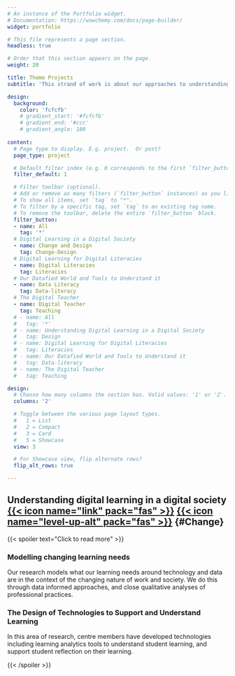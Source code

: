 ```yaml
---
# An instance of the Portfolio widget.
# Documentation: https://wowchemy.com/docs/page-builder/
widget: portfolio

# This file represents a page section.
headless: true

# Order that this section appears on the page.
weight: 20

title: Theme Projects
subtitle: 'This strand of work is about our approaches to understanding learning needs and addressing these through technologies.'

design:
  background:
    color: 'fcfcfb'
    # gradient_start: '#fcfcfb'
    # gradient_end: '#ccc'
    # gradient_angle: 180
    
content:
  # Page type to display. E.g. project.  Or post?
  page_type: project

  # Default filter index (e.g. 0 corresponds to the first `filter_button` instance below).
  filter_default: 1

  # Filter toolbar (optional).
  # Add or remove as many filters (`filter_button` instances) as you like.
  # To show all items, set `tag` to "*".
  # To filter by a specific tag, set `tag` to an existing tag name.
  # To remove the toolbar, delete the entire `filter_button` block.
  filter_button:
  - name: All
    tag: '*'
  # Digital Learning in a Digital Society
  - name: Change and Design 
    tag: Change-Design
  # Digital Learning for Digital Literacies
  - name: Digital Literacies
    tag: Literacies
  # Our Datafied World and Tools to Understand it
  - name: Data Literacy
    tag: Data-literacy
  # The Digital Teacher
  - name: Digital Teacher
    tag: Teaching
  # - name: All
  #   tag: '*'
  # - name: Understanding Digital Learning in a Digital Society
  #   tag: Design
  # - name: Digital Learning for Digital Literacies
  #   tag: Literacies
  # - name: Our Datafied World and Tools to Understand it
  #   tag: Data-literacy
  # - name: The Digital Teacher
  #   tag: Teaching

design:
  # Choose how many columns the section has. Valid values: '1' or '2'.
  columns: '2'

  # Toggle between the various page layout types.
  #   1 = List
  #   2 = Compact
  #   3 = Card
  #   5 = Showcase
  view: 3

  # For Showcase view, flip alternate rows?
  flip_alt_rows: true

---
```


## Understanding digital learning in a digital society [{{< icon name="link" pack="fas" >}}](.#Change) [{{< icon name="level-up-alt" pack="fas" >}}](.) {#Change}

{{< spoiler text="Click to read more" >}}

### Modelling changing learning needs

Our research models what our learning needs around technology and data are in the context of the changing nature of work and society. We do this through data informed approaches, and close qualitative analyses of professional practices. 

### The Design of Technologies to Support and Understand Learning

In this area of research, centre members have developed technologies including learning analytics tools to understand student learning, and support student reflection on their learning. 

{{< /spoiler >}}
